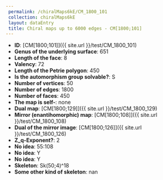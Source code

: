 ```yaml
--- 
 permalink: /chiralMaps6kE/CM_1800_101 
 collection: chiralMaps6kE
 layout: dataEntry
 title: Chiral maps up to 6000 edges - CM[1800;101]
---
```


- **ID**: [CM[1800;101]]({{ site.url }}/test/CM_1800_101)
- **Genus of the underlying surface**: 651
- **Length of the face**: 8
- **Valency**: 72
- **Length of the Petrie polygon**: 450
- **Is the automorphism group solvable?**: S
- **Number of vertices**: 50
- **Number of edges**: 1800
- **Number of faces**: 450
- **The map is self-**: none
- **Dual map**: [CM[1800;129]]({{ site.url }}/test/CM_1800_129)
- **Mirror (enantihomorphic) map**: [CM[1800;108]]({{ site.url }}/test/CM_1800_108)
- **Dual of the mirror image**: [CM[1800;126]]({{ site.url }}/test/CM_1800_126)
- **Z_q-Exponent?**: 2
- **No idea**:  55:108
- **No idea**: Y
- **No idea**: Y
- **Skeleton**: Sk(50;4)^18
- **Some other kind of skeleton**: nan
